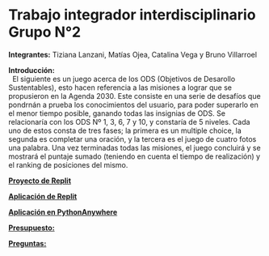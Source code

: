 # Trabajo integrador interdisciplinario Grupo N°2

**Integrantes:** Tiziana Lanzani, Matías Ojea, Catalina Vega y Bruno Villarroel   

**Introducción:**  
&nbsp;&nbsp;El siguiente es un juego acerca de los ODS (Objetivos de Desarollo Sustentables), esto hacen referencia a las misiones a lograr que se propusieron en la Agenda 2030. Este consiste en una serie de desafíos que pondrnán a prueba los conocimientos del usuario, para poder superarlo en el menor tiempo posible, ganando todas las insignias de ODS. Se relacionaría con los ODS Nº 1, 3, 6, 7 y 10, y constaría de 5 niveles. Cada uno de estos consta de tres fases; la primera es un multiple choice, la segunda es completar una oración, y la tercera es el juego de cuatro fotos una palabra. Una vez terminadas todas las misiones, el juego concluirá y se mostrará el puntaje sumado (teniendo en cuenta el tiempo de realización) y el ranking de posiciones del mismo.

<a href="https://replit.com/@CatalinaVEGA6/TPI-1CUAT-Lanzani-Ojea-Vega-y-Villarroel"> **Proyecto de Replit** </a>

<a href="https://tpi-1cuat-lanzani-ojea-vega-y-villarroel.catalinavega6.repl.co/"> **Aplicación de Replit** </a>

<a href="[TizianaLanzani.pythonanywhere.com](https://tizianalanzani.pythonanywhere.com/)"> **Aplicación en PythonAnywhere** </a>

<a href="https://docs.google.com/document/d/1WPwn94gXcoB4pePyvUhpj8K_zaCSBIkLgGZ6xxnqBSU/edit?usp=sharing"> **Presupuesto:**</a>

<a href="https://docs.google.com/document/d/1JQTs6MtJJZuuSQ2ofDcEB_Qll8V_GyX89KGmc9IH5SE/edit?usp=sharing"> **Preguntas:**</a>


